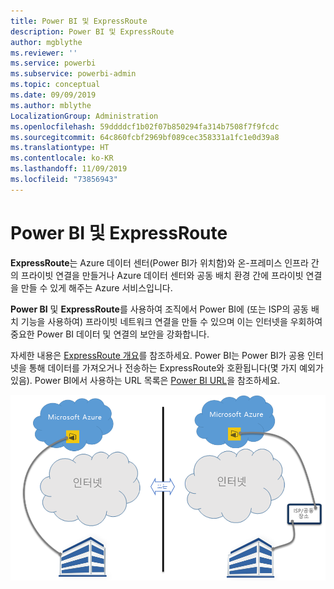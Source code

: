 ```yaml
---
title: Power BI 및 ExpressRoute
description: Power BI 및 ExpressRoute
author: mgblythe
ms.reviewer: ''
ms.service: powerbi
ms.subservice: powerbi-admin
ms.topic: conceptual
ms.date: 09/09/2019
ms.author: mblythe
LocalizationGroup: Administration
ms.openlocfilehash: 59ddddcf1b02f07b850294fa314b7508f7f9fcdc
ms.sourcegitcommit: 64c860fcbf2969bf089cec358331a1fc1e0d39a8
ms.translationtype: HT
ms.contentlocale: ko-KR
ms.lasthandoff: 11/09/2019
ms.locfileid: "73856943"
---
```

# <a name="power-bi-and-expressroute"></a>Power BI 및 ExpressRoute

**ExpressRoute**는 Azure 데이터 센터(Power BI가 위치함)와 온-프레미스 인프라 간의 프라이빗 연결을 만들거나 Azure 데이터 센터와 공동 배치 환경 간에 프라이빗 연결을 만들 수 있게 해주는 Azure 서비스입니다.

**Power BI** 및 **ExpressRoute**를 사용하여 조직에서 Power BI에 (또는 ISP의 공동 배치 기능을 사용하여) 프라이빗 네트워크 연결을 만들 수 있으며 이는 인터넷을 우회하여 중요한 Power BI 데이터 및 연결의 보안을 강화합니다.

자세한 내용은 [ExpressRoute 개요](/azure/expressroute/expressroute-introduction)를 참조하세요. Power BI는 Power BI가 공용 인터넷을 통해 데이터를 가져오거나 전송하는 ExpressRoute와 호환됩니다(몇 가지 예외가 있음). Power BI에서 사용하는 URL 목록은 [Power BI URL](power-bi-whitelist-urls.md)을 참조하세요.

![ExpressRoute 다이어그램](media/service-admin-power-bi-expressroute/pbi_expressroute_1.png)